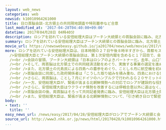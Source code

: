 ```yaml
---
layout: web_news
categories: web
newsid: k10010964261000
title: 日ロ首脳会談-北方領土の共同現地調査や特別墓参など合意
last_modified_at: '2017-04-28T04:40:00+09:00'
datetime: 2017年04月28日 04時40分
description: ロシアを訪れている安倍総理大臣はプーチン大統領との首脳会談に臨み、北方領土での共同経済活動の実現に向けて来月にも共同で現地調査を行うことや、北方領土の元島民による航空機を使った特別墓参を実施することなどで合意しました。また、両首脳は、緊張が高まる北朝鮮情勢への対応で、国連の場を含めて協力していくことで一致しました。
summary: ロシアを訪れている安倍総理大臣はプーチン大統領との首脳会談に臨み、北方領土での共同経済活動の実現に向けて来月にも共同で現地調査を行うことや、北方領土の元島民による航空機を使った特別墓参を実施することなどで合意しました。また、両首脳は、緊張が高まる北朝鮮情勢への対応で、国連の場を含めて協力していくことで一致しました。
movie_url: https://newswebeasy.github.io/ja201704/news/web/movie/2017/04/28/k10010964261000.mp4
more: ロシアを訪れている安倍総理大臣は、日本時間の２７日午後８時半すぎから、首都モスクワのクレムリンでプーチン大統領との日ロ首脳会談に臨みました。<br /><br
  />安倍総理大臣とプーチン大統領の首脳会談は、第１次安倍内閣を含めると１７回目で、会談は、少人数会合、通訳だけを交えた首脳どうしのもの、それに、両国の企業関係者も交えた拡大会合という形式で、３時間余りにわたって行われました。<br
  /><br />会談の冒頭、プーチン大統領は「日本はロシアのよきパートナーだ。去年、山口で話した結果、いろいろな合意が達成されたが、今までの数か月間でかなり進展が見られる」と述べました。これに対し、安倍総理大臣は「経済では８項目の協力プランで進展が見られる。きょうは平和条約問題を含む２国間関係、安全保障の問題、そして地域情勢について、２人で率直に話したい」と述べました。<br
  /><br />そして、両首脳は北方領土での共同経済活動をめぐり、実施する事業の選定を進めるため、来月にも企業経営者も交えて共同で現地調査を行うことで合意しました。<br
  /><br />また、北方領土の元島民による四島への墓参をめぐり、ことし６月に航空機を初めて利用した国後島と択捉島への特別墓参を実施するほか、８月に予定されている歯舞群島への墓参の際に、これまで国後島の古釜布の１か所で行われてきた出入域手続きを、歯舞群島付近で行うことでも合意しました。<br
  /><br />首脳会談に同席した政府関係者は「こうした取り組みを積み重ね、四島における協力で成果を出し、その姿を日本人と現在四島に住むロシア人が実感することが平和条約問題解決の意義に対する理解につながる」と述べました。<br
  /><br />さらに、両首脳は、ことし７月にドイツのハンブルクで行われるＧ２０サミットの際に会談することで一致したほか、安倍総理大臣は、ことし９月にウラジオストクで開かれる経済フォーラムに去年に続いて出席する意向を示しました。<br
  /><br />一方、安倍総理大臣が、緊張が高まる北朝鮮情勢への対応でロシアが建設的な役割を果たすよう促したのに対し、プーチン大統領は北朝鮮のミサイル発射や核実験に対する懸念を示し、国連の場を含めて協力していくことで一致しました。<br
  /><br />さらに、安倍総理大臣はウクライナ情勢を改善するには停戦合意以外に道はなく、ロシアを含むすべての当事者が建設的な行動をすべきだとプーチン大統領に伝えました。<br
  /><br />首脳会談の後、両首脳はそろって共同記者発表に臨み、安倍総理大臣は北方領土問題を含む平和条約交渉について、「ウラジーミルと私の間で平和条約の締結への道を進んでいきたい。平和条約問題を解決するという２人の合意に基づき、ゴールに向けて協力を力強いものにしたい」と述べました。これに対して、プーチン大統領は「ロシアと日本は最も難しい問題の解決に向けた準備ができている」と述べたうえで、平和条約について、「両国の国益にかなわなければならない」と述べました。<br
  /><br />また、安倍総理大臣は、緊張が高まる北朝鮮情勢について、「引き続き日ロで緊密に協力し、北朝鮮に対して、安保理決議を完全に順守し、さらなる挑発行為を自制するよう働きかけていくことで一致した」と述べました。一方、プーチン大統領は「レトリックに陥ることなく落ち着いて対話を続けていくべきで、６か国協議を再開することが必要だ」と述べ、２００８年を最後に中断している６か国協議を再開させる重要性を強調しました。
body:
- text: ''
  title: ''
easy_news_url: /news/easy/2017/04/28/安倍総理大臣がロシアでプーチン大統領と会う/
source_url: http://www3.nhk.or.jp/news/html/20170428/k10010964261000.html
...
```

